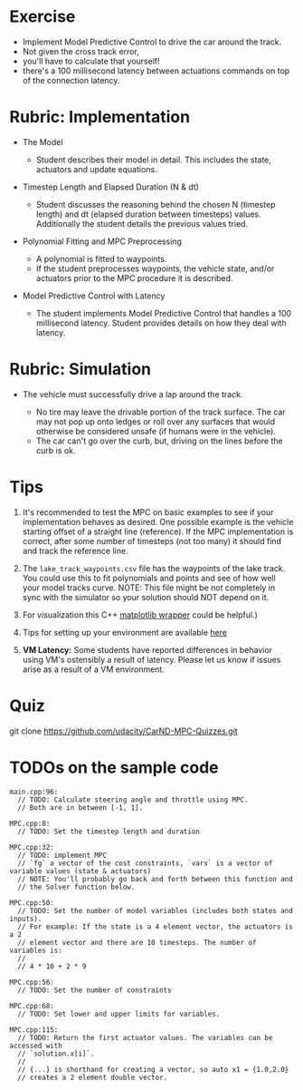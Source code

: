 # Exercise

- Implement Model Predictive Control to drive the car around the track.
- Not given the cross track error,
- you'll have to calculate that yourself!
- there's a 100 millisecond latency between actuations commands on top of the connection latency.



# Rubric: Implementation

- The Model

   - Student describes their model in detail.
     This includes the state, actuators and update equations.

- Timestep Length and Elapsed Duration (N & dt)

  - Student discusses the reasoning behind the chosen N (timestep
    length) and dt (elapsed duration between timesteps) values.
    Additionally the student details the previous values tried.

- Polynomial Fitting and MPC Preprocessing

  - A polynomial is fitted to waypoints.
  - If the student preprocesses waypoints, the vehicle state, and/or
    actuators prior to the MPC procedure it is described.

- Model Predictive Control with Latency

  - The student implements Model Predictive Control that handles a 100 millisecond latency.
    Student provides details on how they deal with latency.


# Rubric: Simulation

- The vehicle must successfully drive a lap around the track.

  - No tire may leave the drivable portion of the track surface.
    The car may not pop up onto ledges or roll over any surfaces that
    would otherwise be considered unsafe (if humans were in the vehicle).
  - The car can't go over the curb, but, driving on the lines before the curb is ok.


# Tips

1. It's recommended to test the MPC on basic examples to see if your
   implementation behaves as desired. One possible example is the
   vehicle starting offset of a straight line (reference). 
   If the MPC implementation is correct, after some number of timesteps 
   (not too many) it should find and track the reference line.

2. The `lake_track_waypoints.csv` file has the waypoints of the lake track.
   You could use this to fit polynomials and points and see of
   how well your model tracks curve. 
   NOTE: This file might be not completely in sync with the simulator
   so your solution should NOT depend on it.

3. For visualization this C++ [matplotlib wrapper](https://github.com/lava/matplotlib-cpp) could be helpful.)

4.  Tips for setting up your environment are available [here](https://classroom.udacity.com/nanodegrees/nd013/parts/40f38239-66b6-46ec-ae68-03afd8a601c8/modules/0949fca6-b379-42af-a919-ee50aa304e6a/lessons/f758c44c-5e40-4e01-93b5-1a82aa4e044f/concepts/23d376c7-0195-4276-bdf0-e02f1f3c665d)

5. **VM Latency:** Some students have reported differences in behavior using VM's ostensibly a result of latency.  Please let us know if issues arise as a result of a VM environment.


# Quiz

git clone https://github.com/udacity/CarND-MPC-Quizzes.git



# TODOs on the sample code

    main.cpp:96:
      // TODO: Calculate steering angle and throttle using MPC.
      // Both are in between [-1, 1].
    
    MPC.cpp:8:
      // TODO: Set the timestep length and duration
    
    MPC.cpp:32:
      // TODO: implement MPC
      // `fg` a vector of the cost constraints, `vars` is a vector of variable values (state & actuators)
      // NOTE: You'll probably go back and forth between this function and
      // the Solver function below.
    
    MPC.cpp:50:
      // TODO: Set the number of model variables (includes both states and inputs).
      // For example: If the state is a 4 element vector, the actuators is a 2
      // element vector and there are 10 timesteps. The number of variables is:
      //
      // 4 * 10 + 2 * 9
    
    MPC.cpp:56:
      // TODO: Set the number of constraints
    
    MPC.cpp:68:
      // TODO: Set lower and upper limits for variables.
    
    MPC.cpp:115:
      // TODO: Return the first actuator values. The variables can be accessed with
      // `solution.x[i]`.
      //
      // {...} is shorthand for creating a vector, so auto x1 = {1.0,2.0}
      // creates a 2 element double vector.


